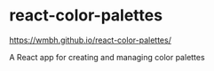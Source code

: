 # react-color-palettes

https://wmbh.github.io/react-color-palettes/

A React app for creating and managing color palettes 
